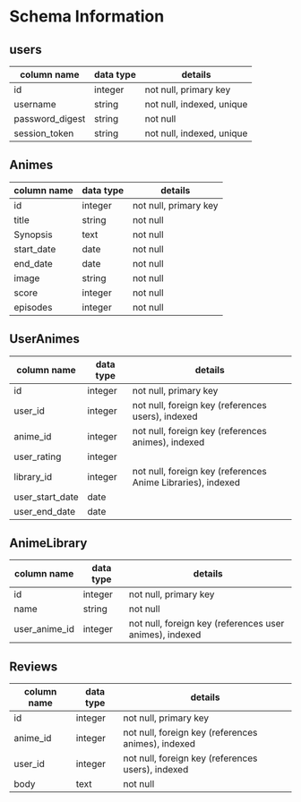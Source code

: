 # Schema Information

## users
column name     | data type | details
----------------|-----------|-----------------------
id              | integer   | not null, primary key
username        | string    | not null, indexed, unique
password_digest | string    | not null
session_token   | string    | not null, indexed, unique

## Animes
column name | data type | details
------------|-----------|-----------------------
id          | integer   | not null, primary key
title       | string    | not null
Synopsis    | text      | not null
start_date  | date      | not null
end_date    | date      | not null
image       | string    | not null
score       | integer   | not null
episodes    | integer   | not null  

## UserAnimes
column name     | data type | details
----------------|-----------|-----------------------
id              | integer   | not null, primary key
user_id         | integer   | not null, foreign key (references users), indexed
anime_id        | integer   | not null, foreign key (references animes), indexed
user_rating     | integer   |
library_id      | integer   | not null, foreign key (references Anime Libraries), indexed
user_start_date | date      |
user_end_date   | date      |

## AnimeLibrary
column name   | data type | details
------------  |-----------|-----------------------
id            | integer   | not null, primary key
name          | string    | not null
user_anime_id | integer   | not null, foreign key (references user animes), indexed

## Reviews
column name   | data type | details
------------  |-----------|-----------------------
id            | integer   | not null, primary key
anime_id      | integer   | not null, foreign key (references animes), indexed
user_id       | integer   | not null, foreign key (references users), indexed
body          | text      | not null
